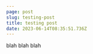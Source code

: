 ```yaml
---
page: post
slug: testing-post
title: testing post
date: 2023-06-14T08:35:51.736Z
---
```

b﻿lah blah blah